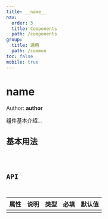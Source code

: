 ```yaml
---
title: __name__
nav:
  order: 3
  title: Components
  path: /components
group:
  title: 通用
  path: /common
toc: false
mobile: true
---
```


# __name__

<Badge>Author: __author__</Badge>

组件基本介绍...

## 基本用法

<code src="./demos/Basic.tsx" />

## API

| 属性 | 说明 | 类型 | 必填 | 默认值 |
| ---- | ---- | ---- | ---- | ------ |
|      |      |      |      |        |
